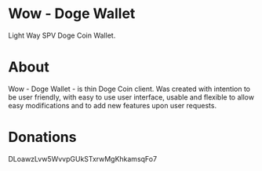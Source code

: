 Wow - Doge Wallet
=================

Light Way SPV Doge Coin Wallet.

About
=====
Wow - Doge Wallet - is thin Doge Coin client.
Was created with intention to be user friendly, with easy to use user interface, 
usable and flexible to allow easy modifications and to add new features upon user requests.

Donations
=========

DLoawzLvw5WvvpGUkSTxrwMgKhkamsqFo7
